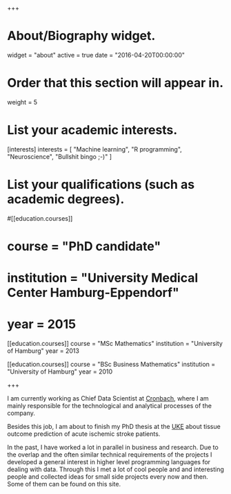 +++
# About/Biography widget.
widget = "about"
active = true
date = "2016-04-20T00:00:00"

# Order that this section will appear in.
weight = 5

# List your academic interests.
[interests]
  interests = [
    "Machine learning",
    "R programming",
    "Neuroscience",
    "Bullshit bingo ;-)"
  ]

# List your qualifications (such as academic degrees).
#[[education.courses]]
#  course = "PhD candidate"
#  institution = "University Medical Center Hamburg-Eppendorf"
#  year = 2015

[[education.courses]]
  course = "MSc Mathematics"
  institution = "University of Hamburg"
  year = 2013

[[education.courses]]
  course = "BSc Business Mathematics"
  institution = "University of Hamburg"
  year = 2010
 
+++

I am currently working as Chief Data Scientist at  [Cronbach](https://www.cronbach.co/), where I am mainly responsible for the technological and analytical processes of the company.

Besides this job, I am about to finish my PhD thesis at the [UKE](https://www.uke.de/) about tissue outcome prediction of acute ischemic stroke patients.

In the past, I have worked a lot in parallel in business and research. Due to the overlap and the often similar technical requirements of the projects I developed a general interest in higher level programming languages for dealing with data. Through this I met a lot of cool people and and interesting people and collected ideas for small side projects every now and then. Some of them can be found on this site.